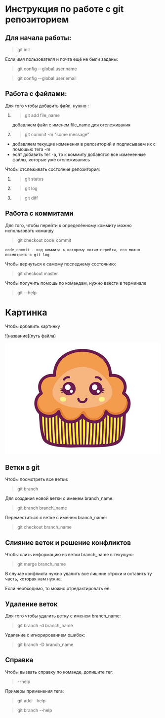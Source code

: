 # Инструкция по работе с git репозиторием

## Для начала работы:
> git init

Если имя пользователя и почта ещё не были заданы:

  >  git config --global user.name

  >  git config --global user.email

## Работа с файлами:

Для того чтобы добавить файл, нужно :
1. > git add file_name
 
   добавляем файл с именем file_name для отслеживания
2. > git commit -m "some message"  

 * добавляем текущие изменения в репозиторий и подписываем их с помощью тега -m
 * еслт добавить тег -a, то к коммиту добавятся все измененные файлы, которые уже отслеживались

Чтобы отслеживать состояние репозитория:

  1. > git status
  2. > git log
  3. > git diff

## Работа с коммитами
   Для того, чтобы перейти к определённому коммиту можно использовать команду

  >  git checkout code_commit
    
    code_commit - код коммита к которому хотим перейти, его можно посмотреть в git log

Чтобы вернуться к самому последнему состоянию:

   > git checkout master 

Чтобы получить помощь по командам, нужно ввести в терминале 

   > git --help    

# Картинка

Чтобы добавить картинку

![название](путь файла)

![pic](pic.jpg)



## Ветки в git

Чтобы посмотреть все ветки:
 > git branch

 Для создания новой ветки с именем branch_name:

 > git branch branch_name

 Переместиться к ветке с именем branch_name:

 > git checkout branch_name

 ## Слияние веток и решение конфликтов

 Чтобы слить информацию из ветки branch_name в текущую:

 > git merge branch_name

В случае конфликта нужно удалить все лишние строки и оставить ту часть, которая нам нужна.

Если необходимо, то можно отредактировать её.

 ## Удаление веток

 Для того чтобы удалить ветку с именем branch_name:

 > git branch -d branch_name

 Удаление с игнорированием ошибок:

 > git branch -D branch_name


## Справка

Чтобы вызвать справку по команде, допишите тег:
> --help

Примеры применения тега:
> git add --help

> git branch --help